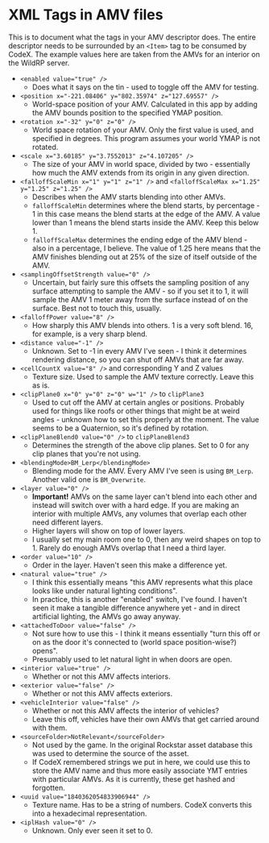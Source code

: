 # XML Tags in AMV files

This is to document what the tags in your AMV descriptor does. The entire descriptor needs to be surrounded by an 
`<Item>` tag to be consumed by CodeX. The example values here are taken from the AMVs for an interior on the WildRP 
server.

- `<enabled value="true" />`
  - Does what it says on the tin - used to toggle off the AMV for testing.
- `<position x="-221.08406" y="802.35974" z="127.69557" />`
  - World-space position of your AMV. Calculated in this app by adding the AMV bounds position to the specified YMAP 
    position.
- `<rotation x="-32" y="0" z="0" />`
  - World space rotation of your AMV. Only the first value is used, and specified in degrees. This program assumes 
    your world YMAP is not rotated.
- `<scale x="3.60185" y="3.7552013" z="4.107205" />`
  - The size of your AMV in world space, divided by two - essentially how much the AMV extends from its origin in 
    any given direction.
- `<falloffScaleMin x="1" y="1" z="1" />` and `<falloffScaleMax x="1.25" y="1.25" z="1.25" />`
  - Describes when the AMV starts blending into other AMVs.
  - `falloffScaleMin` determines where the blend starts, by percentage - 1 in this case means the blend starts at 
    the edge of the AMV. A value lower than 1 means the blend starts inside the AMV. Keep this below 1.
  - `falloffScaleMax` determines the ending edge of the AMV blend - also in a percentage, I believe. The value of 
     1.25 here means that the AMV finishes blending out at 25% of the size of itself outside of the AMV.
- `<samplingOffsetStrength value="0" />`
  - Uncertain, but fairly sure this offsets the sampling position of any surface attempting to sample the AMV - so 
    if you set it to 1, it will sample the AMV 1 meter away from the surface instead of on the surface. Best not to 
    touch this, usually.
- `<falloffPower value="8" />`
  - How sharply this AMV blends into others. 1 is a very soft blend. 16, for example, is a very sharp blend.
- `<distance value="-1" />`
  - Unknown. Set to -1 in every AMV I've seen - I think it determines rendering distance, so you can shut off AMVs 
    that are far away.
- `<cellCountX value="8" />` and corresponding Y and Z values
  - Texture size. Used to sample the AMV texture correctly. Leave this as is.
- `<clipPlane0 x="0" y="0" z="0" w="1" />` to `clipPlane3`
  - Used to cut off the AMV at certain angles or positions. Probably used for things like roofs or other things that 
    might be at weird angles - unknown how to set this properly at the moment. The value seems to be a Quaternion, 
    so it's defined by rotation.
- `<clipPlaneBlend0 value="0" />` to `clipPlaneBlend3`
  - Determines the strength of the above clip planes. Set to 0 for any clip planes that you're not using.
- `<blendingMode>BM_Lerp</blendingMode>`
  - Blending mode for the AMV. Every AMV I've seen is using `BM_Lerp`. Another valid one is `BM_Overwrite`.
- `<layer value="0" />`
  - **Important!** AMVs on the same layer can't blend into each other and instead will switch over with a hard edge. 
    If you are making an interior with multiple AMVs, any volumes that overlap each other need different layers.
  - Higher layers will show on top of lower layers.
  - I usually set my main room one to 0, then any weird shapes on top to 1. Rarely do enough AMVs overlap that I 
    need a third layer.
- `<order value="10" />`
  - Order in the layer. Haven't seen this make a difference yet.
- `<natural value="true" />`
  - I think this essentially means "this AMV represents what this place looks like under natural lighting conditions".
  - In practice, this is another "enabled" switch, I've found. I haven't seen it make a tangible difference anywhere 
    yet - and in direct artificial lighting, the AMVs go away anyway.
- `<attachedToDoor value="false" />`
  - Not sure how to use this - I think it means essentially "turn this off or on as the door it's connected to 
    (world space position-wise?) opens".
  - Presumably used to let natural light in when doors are open.
- `<interior value="true" />`
  - Whether or not this AMV affects interiors.
- `<exterior value="false" />`
  - Whether or not this AMV affects exteriors.
- `<vehicleInterior value="false" />`
  - Whether or not this AMV affects the interior of vehicles?
  - Leave this off, vehicles have their own AMVs that get carried around with them.
- `<sourceFolder>NotRelevant</sourceFolder>`
  - Not used by the game. In the original Rockstar asset database this was used to determine the source of the asset.
  - If CodeX remembered strings we put in here, we could use this to store the AMV name and thus more easily 
    associate YMT entries with particular AMVs. As it is currently, these get hashed and forgotten.
- `<uuid value="1840362054833906944" />`
  - Texture name. Has to be a string of numbers. CodeX converts this into a hexadecimal representation.
- `<iplHash value="0" />`
  - Unknown. Only ever seen it set to 0.

